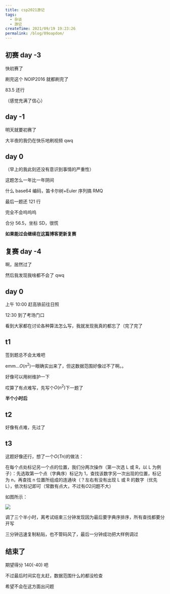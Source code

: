 ```yaml
---
title: csp2021游记
tags:
  - 杂谈
  - 游记
createTime: 2021/09/19 19:23:26
permalink: /blog/09oapdom/
---
```


## 初赛 day -3

快初赛了

刷完这个 NOIP2016 就都刷完了

83.5 还行

（感觉充满了信心）

## day -1

明天就要初赛了

大半夜的我仍在快乐地刷视频 qwq

## day 0

（早上的我此刻还没有意识到事情的严重性）

这题怎么一年比一年阴间

什么 base64 编码，笛卡尔树+Euler 序列搞 RMQ

最后一题还 121 行

完全不会呜呜呜

合分 56.5，坐标 SD，很慌

**如果能过会继续在这篇博客更新复赛**

## 复赛 day -4

啊，居然过了

然后我发现我啥都不会了 qwq

## day 0

上午 10:00 赶高铁前往日照

12:30 到了考场门口

看到大家都在讨论各种算法怎么写，我就发现我真的都忘了（完了完了

## t1

签到题总不会太难吧

emm...$O(n^2)$一眼确实出来了，但这数据范围好像过不了啊。。

好像可以用树维护一下

哎算了有点难写，先写个$O(n^2)$下一题了

**半个小时后**

## t2

好像有点难，先过了

## t3

这题好像还行，想了一个$O(Tn)$的做法：

在每个点处标记另一个点的位置，我们分两次操作（第一次选 L 或 R，以 L 为例子）：先选取第一个点（字典序）标记为 1，查找该数字另一次出现的位置，标记为 n，再查找 n 位置所组成的连通块（？左右有没有出现 L 或 R 的数字（优先 L），依次标记即可（常数有点大，不过有$O2$问题不大）

如图所示：

![](https://cdn.jsdelivr.net/gh/Calm00/PicGo/img/csp2021-1.png)

调了三个半小时，离考试结束三分钟发现因为最后要字典序排序，所有查找都要分开写

三分钟迅速复制粘贴，也不管码风了，最后一分钟成功把大样例调过

## 结束了

期望得分 140(-40) 吧

不过最后时间实在太赶，数据范围什么的都没检查

希望不会在这方面出问题

